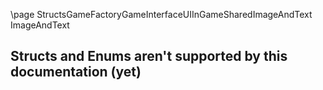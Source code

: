 \page StructsGameFactoryGameInterfaceUIInGameSharedImageAndText ImageAndText
## Structs and Enums aren't supported by this documentation (yet)

